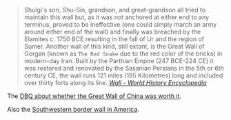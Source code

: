 > Shulgi's son, Shu-Sin, grandson, and great-grandson all tried to maintain this wall but, as it was not anchored at either end to any terminus, proved to be ineffective (one could simply march an army around either end of the wall) and finally was breached by the Elamites c. 1750 BCE resulting in the fall of Ur and the region of Sumer. Another wall of this kind, still extant, is the Great Wall of Gorgan (known as `The Red Snake` due to the red color of the bricks) in modern-day Iran. Built by the Parthian Empire (247 BCE-224 CE) it was restored and renovated by the Sasanian Persians in the 5th or 6th century CE, the wall runs 121 miles (195 Kilometres) long and included over thirty forts along its line.
<cite> [Wall - World History Encyclopedia](https://member.worldhistory.org/wall/)</cite>

The [DBQ about whether the Great Wall of China was worth it](https://coretools.ldc.org/mods/41d7a7c7-0aba-4d9b-b928-1fc3ccf5138a). 

Also the [Southwestern border wall in America](https://www.usatoday.com/border-wall/). 
